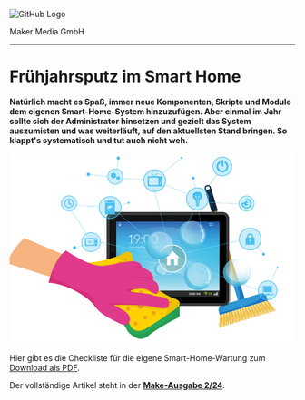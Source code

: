 ![GitHub Logo](http://www.heise.de/make/icons/make_logo.png)

Maker Media GmbH

***

# Frühjahrsputz im Smart Home

**Natürlich macht es Spaß, immer neue Komponenten, Skripte und Module dem eigenen Smart-Home-System hinzuzufügen. Aber einmal im Jahr sollte sich der Administrator hinsetzen und gezielt das System auszumisten und was weiterläuft, auf den aktuellsten Stand bringen. So klappt's systematisch und tut auch nicht weh.**

![Bild: www.freepik.com/Designed by macrovector](Aufmacher.png)

Hier gibt es die Checkliste für die eigene Smart-Home-Wartung zum [Download als PDF](./ChecklisteSmartHomeWartung.pdf).

Der vollständige Artikel steht in der **[Make-Ausgabe 2/24](https://www.heise.de/select/make/2024/2/2404608100969077283)**.